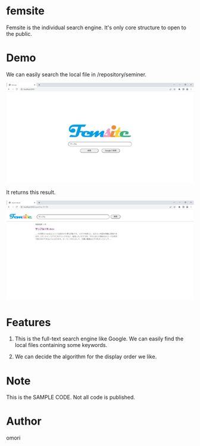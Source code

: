 # femsite

Femsite is the individual search engine.
It's only core structure to open to the public.

# Demo

We can easily search the local file in /repository/seminer.

![main page](images/search.jpg)

It returns this result.

![results](images/result.jpg)


# Features

1) This is the full-text search engine like Google.
   We can easily find the local files containing some keywords.

2) We can decide the algorithm for the display order we like.

# Note

This is the SAMPLE CODE. Not all code is published.

# Author

omori